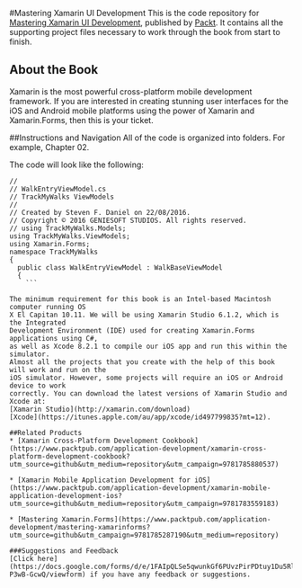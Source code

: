 #Mastering Xamarin UI Development
This is the code repository for [Mastering Xamarin UI Development](https://www.packtpub.com/application-development/mastering-xamarin-ui-development?utm_source=github&utm_medium=repository&utm_campaign=9781786462008), published by [Packt](https://www.packtpub.com/?utm_source=github). It contains all the supporting project files necessary to work through the book from start to finish.
## About the Book
Xamarin is the most powerful cross-platform mobile development framework. If you are interested in creating stunning user interfaces for the iOS and Android mobile platforms using the power of Xamarin and Xamarin.Forms, then this is your ticket.

##Instructions and Navigation
All of the code is organized into folders. For example, Chapter 02.



The code will look like the following:
```
//
// WalkEntryViewModel.cs
// TrackMyWalks ViewModels
//
// Created by Steven F. Daniel on 22/08/2016.
// Copyright © 2016 GENIESOFT STUDIOS. All rights reserved.
// using TrackMyWalks.Models;
using TrackMyWalks.ViewModels;
using Xamarin.Forms;
namespace TrackMyWalks
{
  public class WalkEntryViewModel : WalkBaseViewModel
  {
    ```

The minimum requirement for this book is an Intel-based Macintosh computer running OS
X El Capitan 10.11. We will be using Xamarin Studio 6.1.2, which is the Integrated
Development Environment (IDE) used for creating Xamarin.Forms applications using C#,
as well as Xcode 8.2.1 to compile our iOS app and run this within the simulator.
Almost all the projects that you create with the help of this book will work and run on the
iOS simulator. However, some projects will require an iOS or Android device to work
correctly. You can download the latest versions of Xamarin Studio and Xcode at:
[Xamarin Studio](http://xamarin.com/download)
[Xcode](https://itunes.apple.com/au/app/xcode/id497799835?mt=12).

##Related Products
* [Xamarin Cross-Platform Development Cookbook](https://www.packtpub.com/application-development/xamarin-cross-platform-development-cookbook?utm_source=github&utm_medium=repository&utm_campaign=9781785880537)

* [Xamarin Mobile Application Development for iOS](https://www.packtpub.com/application-development/xamarin-mobile-application-development-ios?utm_source=github&utm_medium=repository&utm_campaign=9781783559183)

* [Mastering Xamarin.Forms](https://www.packtpub.com/application-development/mastering-xamarinforms?utm_source=github&utm_campaign=9781785287190&utm_medium=repository)

###Suggestions and Feedback
[Click here](https://docs.google.com/forms/d/e/1FAIpQLSe5qwunkGf6PUvzPirPDtuy1Du5Rlzew23UBp2S-P3wB-GcwQ/viewform) if you have any feedback or suggestions.
